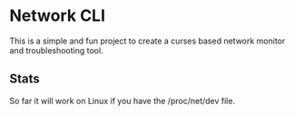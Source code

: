 # Network CLI
This is a simple and fun project to create a curses based network monitor and troubleshooting tool. 

## Stats
So far it will work on Linux if you have the /proc/net/dev file.
